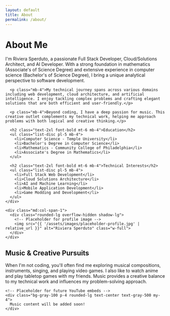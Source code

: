```yaml
---
layout: default
title: About
permalink: /about/
---
```


<div class="max-w-4xl mx-auto">
  <h1 class="text-3xl font-bold mb-6">About Me</h1>
  
  <div class="grid grid-cols-1 md:grid-cols-3 gap-8 mb-8">
    <div class="md:col-span-2">
      <p class="mb-4">I'm Riviera Sperduto, a passionate Full Stack Developer, Cloud/Solutions Architect, and AI Developer. With a strong foundation in mathematics (Associate's of Science Degree) and extensive experience in computer science (Bachelor's of Science Degree), I bring a unique analytical perspective to software development.</p>
      
      <p class="mb-4">My technical journey spans across various domains including web development, cloud architecture, and artificial intelligence. I enjoy tackling complex problems and crafting elegant solutions that are both efficient and user-friendly.</p>
      
      <p class="mb-4">Beyond coding, I have a deep passion for music. This creative outlet complements my technical work, helping me approach problems with both logical and creative thinking.</p>
      
      <h2 class="text-2xl font-bold mt-6 mb-4">Education</h2>
      <ul class="list-disc pl-5 mb-4">
        <li>Computer Science - Temple University</li>
        <li>Bachelor's Degree in Computer Science</li>
        <li>Mathematics - Community College of Philadelphia</li>
        <li>Associate's Degree in Mathematics</li>
      </ul>
      
      <h2 class="text-2xl font-bold mt-6 mb-4">Technical Interests</h2>
      <ul class="list-disc pl-5 mb-4">
        <li>Full Stack Web Development</li>
        <li>Cloud Solutions Architecture</li>
        <li>AI and Machine Learning</li>
        <li>Mobile Application Development</li>
        <li>Game Modding and Development</li>
      </ul>
    </div>
    
    <div class="md:col-span-1">
      <div class="rounded-lg overflow-hidden shadow-lg">
        <!-- Placeholder for profile image -->
        <img src="{{ '/assets/images/placeholder-profile.jpg' | relative_url }}" alt="Riviera Sperduto" class="w-full">
      </div>
    </div>
  </div>
  
  <div class="mb-8">
    <h2 class="text-2xl font-bold mb-4">Music & Creative Pursuits</h2>
    <p class="mb-4">When I'm not coding, you'll often find me exploring musical compositions, instruments, singing, and playing video games. I also like to watch anime and play tabletop games with my friends. Music provides a creative balance to my technical work and influences my problem-solving approach.</p>
    
    <!-- Placeholder for future YouTube embeds -->
    <div class="bg-gray-100 p-4 rounded-lg text-center text-gray-500 my-4">
      Music content will be added soon!
    </div>
  </div>
</div> 